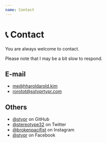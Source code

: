 ```yaml
---
name: Contact
---
```


# &#128222; Contact

You are always welcome to contact.

Please note that I may be a bit slow to respond.

## E-mail

* [me&#64;h<span class="block">harold</span>arold.kim](#)
* [ro<span class="block">rot</span>ot&#64;s<span class="block">stypr</span>typr.com](#)


## Others

* [@stypr](//github.com/stypr) on GitHub
* [@stereotype32](//twitter.com/stereotype32) on Twitter
* [@brokenpacifist](//instagram.com/borkenpacifist) on Instagram
* [@stypr](//www.facebook.com/stypr) on Facebook
